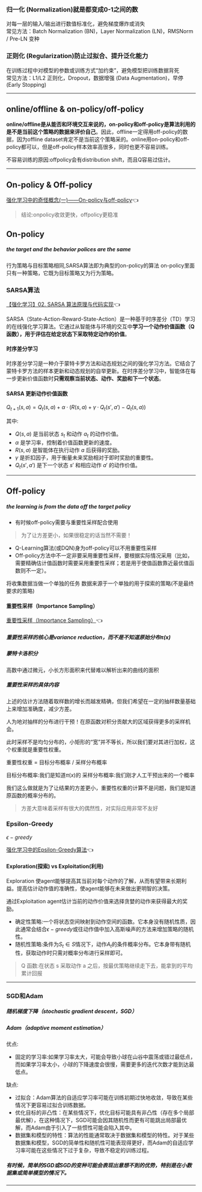 ### 归一化 (Normalization)就是都变成0-1之间的数  

对每一层的输入/输出进行数值标准化，避免梯度爆炸或消失  
常见方法：Batch Normalization (BN)，Layer Normalization (LN)，RMSNorm / Pre-LN 变种  
### 正则化 (Regularization)防止过拟合、提升泛化能力  

在训练过程中对模型的参数或训练方式“加约束”，避免模型把训练数据背死  
常见方法：L1/L2 正则化，Dropout，数据增强 (Data Augmentation)，早停 (Early Stopping)

---

## online/offline & on-policy/off-policy

**online/offline是从能否和环境交互来说的，on-policy和off-policy是算法利用的是不是当前这个策略的数据来评价自己**。因此，offline一定得用off-policy的数据，因为offline dataset肯定不是当前这个策略采的。online用on-policy和off-policy都可以，但是off-policy样本效率高很多，同时也更不容易训练。

不容易训练的原因:offpolicy会有distribution shift，而且Q容易过估计。

---

## On-policy & Off-policy
[强化学习中的奇怪概念(一)——On-policy与off-policy](https://zhuanlan.zhihu.com/p/346433931)👈

> 结论:onpolicy收敛更快，offpolicy更稳准

## On-policy
##### the target and the behavior polices are the same
行为策略与目标策略相同,SARSA算法即为典型的on-policy的算法
on-policy里面只有一种策略，它既为目标策略又为行为策略。

### SARSA算法

[【强化学习】02. SARSA 算法原理与代码实现](https://zhuanlan.zhihu.com/p/688429797)👈

SARSA（State-Action-Reward-State-Action）是一种基于时序差分（TD）学习的在线强化学习算法。它通过从智能体与环境的交互中**学习一个动作价值函数（Q 函数），用于评估在给定状态下采取特定动作的价值**。
#### 时序差分学习

时序差分学习是一种介于蒙特卡罗方法和动态规划之间的强化学习方法。它结合了蒙特卡罗方法的样本更新和动态规划的自举更新。在时序差分学习中，智能体在每一步更新价值函数时**只需观察当前状态、动作、奖励和下一个状态**。

#### SARSA 更新动作价值函数

$Q_{t+1}(s, a) = Q_{t}(s, a) + \alpha · (R(s,a) + \gamma ·Q_{t}(s', a') - Q_{t}(s,a))$ 

其中:
- $Q(s, a)$ 是当前状态 $s_t$ 和动作 $a_t$ 的动作价值。
- $\alpha$ 是学习率，控制着价值函数更新的速度。
- $R(s, a)$ 是智能体在执行动作 $a$ 后获得的奖励。
- $\gamma$ 是折扣因子，用于衡量未来奖励相对于即时奖励的重要性。
- $Q_t(s', a')$ 是下一个状态 $s'$ 和相应动作 $a'$ 的动作价值。

---

## Off-policy
##### the learning is from the data off the target policy
- 有时候off-policy需要与重要性采样配合使用
> 为了让方差更小，如果很稳定的话当然不需要！

- Q-Learning算法(或DQN)身为off-policy可以不用重要性采样
- Off-policy方法中不一定非要采用重要性采样，要根据实际情况采用（比如，需要精确估计值函数时需要采用重要性采样；若是用于使值函数靠近最优值函数则不一定）。

将收集数据当做一个单独的任务
数据来源于一个单独的用于探索的策略(不是最终要求的策略)


#### 重要性采样（Importance Sampling）
[重要性采样（Importance Sampling）](https://zhuanlan.zhihu.com/p/41217212)👈
##### 重要性采样的核心是variance reduction，而不是不知道原始分布π(x)

##### 蒙特卡洛积分

高数中通过微元，小长方形面积来代替难以解析出来的曲线的面积

##### 重要性采样的具体内容

上述的估计方法随着取样数的增长而越发精确，但我们希望在一定的抽样数量基础上来增加准确度，减少方差。

人为地对抽样的分布进行干预！在原函数对积分贡献大的区域获得更多的采样机会。

此时采样不是均匀分布的，小矩形的“宽”并不等长，所以我们要对其进行加权，这个权重就是重要性权重。

重要性权重 = 目标分布概率 / 采样分布概率

目标分布概率:我们是知道$π(x)$的
采样分布概率:我们刚才人工干预出来的一个概率

我们这么做就是为了让结果的方差更小，重要性权重的计算不是问题，我们是知道原函数的概率分布的。

> 方差大意味着采样有很大的偶然性，对实际应用非常不友好


### Epsilon-Greedy

$ϵ-greedy$

[强化学习中的Epsilon-Greedy算法](https://zhuanlan.zhihu.com/p/644629552)👈
#### Exploration(探索) vs Exploitation(利用)

Exploration 使agent能够提高其当前对每个动作的了解，从而有望带来长期利益。提高估计动作值的准确性，使agent能够在未来做出更明智的决策。

通过Exploitation agent估计当前的动作价值来选择贪婪的动作来获得最大的奖励。

- 确定性策略:一个将状态空间映射到动作空间的函数。它本身没有随机性质，因此通常会结合$ϵ-greedy$或往动作值中加入高斯噪声的方法来增加策略的随机性。
- 随机性策略:条件为$S_{t}∈S$情况下，动作$A_{t}$的条件概率分布。它本身带有随机性，获取动作时只需对概率分布进行采样即可。

> Q 函数:在状态 s 采取动作 a 之后，按最优策略继续走下去，能拿到的平均累计回报

---

### SGD和Adam

##### 随机梯度下降（stochastic gradient descent，SGD）

##### Adam（adaptive moment estimation）

优点:
- 固定的学习率:如果学习率太大，可能会导致小球在山谷中震荡或错过最低点，而如果学习率太小，小球的下降速度会很慢，需要更多的迭代次数才能到达最低点。

缺点:
- 过拟合：Adam算法的自适应学习率可能在训练初期过快地收敛，导致在某些情况下更容易过拟合训练数据。
- 优化目标的非凸性：在某些情况下，优化目标可能具有非凸性（存在多个局部最优解），在这种情况下，SGD可能会因其随机性而更有可能跳出局部最优解，而Adam由于引入了一些惯性可能会陷入其中。
- 数据集和模型的特性：算法的性能通常取决于数据集和模型的特性。对于某些数据集和模型，SGD的简单性和随机性可能表现得更好，而Adam的自适应学习率可能在这些情况下过于复杂，导致不稳定的训练过程。

##### 有时候，简单的SGD或SGD的变种可能会表现出意想不到的优势，特别是在小数据集或简单模型的情况下。

---
